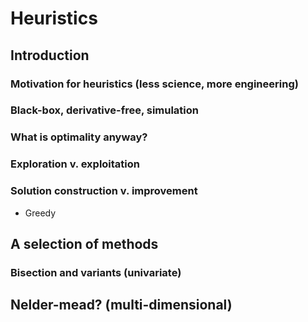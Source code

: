 # Heuristics

## Introduction

### Motivation for heuristics (less science, more engineering)

### Black-box, derivative-free, simulation

### What is optimality anyway?

### Exploration v. exploitation

### Solution construction v. improvement
- Greedy


## A selection of methods

### Bisection and variants (univariate)

## Nelder-mead? (multi-dimensional)

